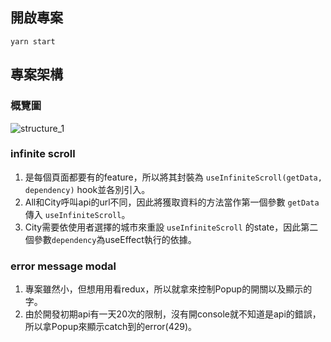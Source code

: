 ## 開啟專案
`yarn start`

## 專案架構
### 概覽圖
![structure_1](https://user-images.githubusercontent.com/40908020/110493227-8c29e780-812d-11eb-9fa6-fb6b099d6881.png)

### infinite scroll
1. 是每個頁面都要有的feature，所以將其封裝為 `useInfiniteScroll(getData, dependency)` hook並各別引入。
2. All和City呼叫api的url不同，因此將獲取資料的方法當作第一個參數 `getData` 傳入 `useInfiniteScroll`。
3. City需要依使用者選擇的城市來重設 `useInfiniteScroll` 的state，因此第二個參數`dependency`為useEffect執行的依據。

### error message modal
1. 專案雖然小，但想用用看redux，所以就拿來控制Popup的開關以及顯示的字。
2. 由於開發初期api有一天20次的限制，沒有開console就不知道是api的錯誤，所以拿Popup來顯示catch到的error(429)。
